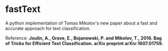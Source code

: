 # fastText
A python implementation of Tomas Mikolov's new paper about a fast and accurate approach for text classification.

Reference: **Joulin, A., Grave, E., Bojanowski, P. and Mikolov, T., 2016. Bag of Tricks for Efficient Text Classification. arXiv preprint arXiv:1607.01759.**
